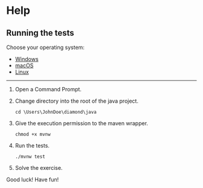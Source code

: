 # Help

## Running the tests

Choose your operating system:

* [Windows](#windows)
* [macOS](#macos)
* [Linux](#linux)

----

1. Open a Command Prompt.

2. Change directory into the root of the java project.

     ```batchfile
     cd \Users\JohnDoe\diamond\java
     ```
3. Give the execution permission to the maven wrapper.

     ```batchfile
     chmod +x mvnw 
     ```

3. Run the tests.

     ```batchfile
     ./mvnw test
     ```
   
4. Solve the exercise.


Good luck!  Have fun!